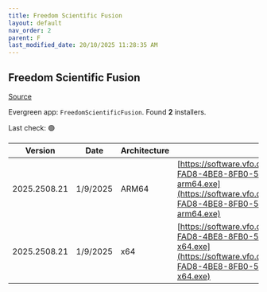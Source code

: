 ```yaml
---
title: Freedom Scientific Fusion
layout: default
nav_order: 2
parent: F
last_modified_date: 20/10/2025 11:28:35 AM
---
```


## Freedom Scientific Fusion

[Source](https://www.freedomscientific.com/products/software/fusion/)

Evergreen app: `FreedomScientificFusion`. Found **2** installers.

Last check: 🟢

| Version      | Date     | Architecture | URI                                                                                                                                                                                                                                                                      |
| ------------ | -------- | ------------ | ------------------------------------------------------------------------------------------------------------------------------------------------------------------------------------------------------------------------------------------------------------------------ |
| 2025.2508.21 | 1/9/2025 | ARM64        | [https://software.vfo.digital/Fusion/2025/2025.2508.21.400/25367EC3-FAD8-4BE8-8FB0-5A50E26578D0/F2025.2508.21.400-Offline-arm64.exe](https://software.vfo.digital/Fusion/2025/2025.2508.21.400/25367EC3-FAD8-4BE8-8FB0-5A50E26578D0/F2025.2508.21.400-Offline-arm64.exe) |
| 2025.2508.21 | 1/9/2025 | x64          | [https://software.vfo.digital/Fusion/2025/2025.2508.21.400/25367EC3-FAD8-4BE8-8FB0-5A50E26578D0/F2025.2508.21.400-Offline-x64.exe](https://software.vfo.digital/Fusion/2025/2025.2508.21.400/25367EC3-FAD8-4BE8-8FB0-5A50E26578D0/F2025.2508.21.400-Offline-x64.exe)     |

